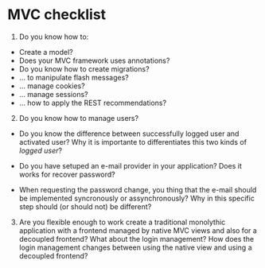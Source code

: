 # MVC checklist

1. Do you know how to:

* Create a model?
* Does your MVC framework uses annotations?
* Do you know how to create migrations?
* ... to manipulate flash messages?
* ... manage cookies?
* ... manage sessions?
* ... how to apply the REST recommendations?

2. Do you know how to manage users?

* Do you know the difference between successfully logged user and activated user? Why it is importante to differentiates this two kinds of *logged user*?

* Do you have setuped an e-mail provider in your application? Does it works for recover password?

* When requesting the password change, you thing that the e-mail should be implemented syncronously or assynchronously? Why in this specific step should (or should not) be different?

3. Are you flexible enough to work create a traditional monolythic application with a frontend managed by native MVC views and also for a decoupled frontend? What about the login management? How does the login management changes between using the native view and using a decoupled frontend?
